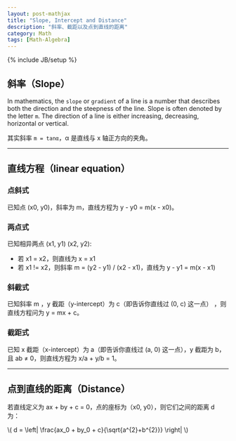 ```yaml
---
layout: post-mathjax
title: "Slope, Intercept and Distance"
description: "斜率、截距以及点到直线的距离"
category: Math
tags: [Math-Algebra]
---
```

{% include JB/setup %}

## 斜率（Slope）

In mathematics, the `slope` or `gradient` of a line is a number that describes both the direction and the steepness of the line. Slope is often denoted by the letter `m`. The direction of a line is either increasing, decreasing, horizontal or vertical.  

其实斜率 `m = tanα`，α 是直线与 x 轴正方向的夹角。

-----

## 直线方程（linear equation）

### 点斜式

已知点 (x0, y0)，斜率为 m，直线方程为 y - y0 = m(x - x0)。

### 两点式

已知相异两点 (x1, y1) (x2, y2): 
	
* 若 x1 = x2，则直线为 x = x1
* 若 x1 != x2，则斜率 m = (y2 - y1) / (x2 - x1)，直线为 y - y1 = m(x - x1)
	
### 斜截式

已知斜率 m ，y 截距（y-intercept）为 c（即告诉你直线过 (0, c) 这一点） ，则直线方程问为 y = mx + c。 

### 截距式

已知 x 截距（x-intercept）为 a（即告诉你直线过 (a, 0) 这一点），y 截距为 b，且 ab ≠ 0，则直线方程为 x/a + y/b = 1。

-----

## 点到直线的距离（Distance）

若直线定义为 ax + by + c = 0，点的座标为（x0, y0），则它们之间的距离 d 为：

\\( d = \left| \frac{ax_0 + by_0 + c}{\sqrt{a^{2}+b^{2}}} \right| \\)